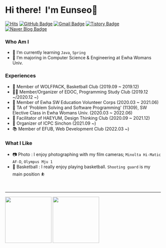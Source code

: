<h1 align="left">Hi there!&nbsp I'm Eunseo🌻 </h2>

[![Hits](https://hits.seeyoufarm.com/api/count/incr/badge.svg?url=https%3A%2F%2Fgithub.com%2Feunseo22mv&count_bg=%2379C83D&title_bg=%23555555&icon=&icon_color=%23E7E7E7&title=hits&edge_flat=false)](https://hits.seeyoufarm.com)
[![GitHub Badge](https://img.shields.io/badge/GitHub-181717?style=flat&logo=GitHub&logoColor=White)](https://github.com/eunseo22mv)
[![Gmail Badge](https://img.shields.io/badge/Gmail-D14836?style=flat&logo=Gmail&logoColor=white)](mailto:1086silver@gmail.com) 
[![Tistory Badge](https://img.shields.io/badge/Tech%20Blog-555263?style=flat&logoColor=white)](https://eunseo22mv.tistory.com/)
[![Naver Blog Badge](https://img.shields.io/badge/Daily%20Blog-1eb031?style=flat&logo=Naver&logoColor=white)](https://blog.naver.com/silver4550) 


### Who Am I


- 🌱 I’m currently learning `Java`, `Spring`
- 🥇 I’m majoring in Computer Science & Engineering at Ewha Womans Univ.


### Experiences

- 🏀 Member of WOLFPACK, Basketball Club (2019.09 ~ 2019.12)
- 👨‍💻 Member/Organizer of EDOC, Programming Study Club (2019.12 ~/2020.12 ~)
- 🥼 Member of Ewha SW Education Volunteer Corps (2020.03 ~ 2021.06) 
- 📝 TA of 'Problem Solving and Software Programming' (11309), SW Elective Class in Ewha Womans Univ. (2020.03 ~ 2022.06)
- 🎯 Facilitator of HAEYUM, Design Thinking Club (2020.09 ~ 2021.12)
- 🌳 Organizer of ICPC Sinchon (2021.09 ~)
- 📚 Member of EFUB, Web Development Club (2022.03 ~)



### What I Like

- 📷 Photo : I enjoy photographing with my film cameras; `Minolta Hi-Matic AF-D`, `Olympus Mju 1`
- 🏀 Basketball : I really enjoy playing basketball.  `Shooting guard` is my main position ⛹

<br>

<hr>
<img src="http://mazassumnida.wtf/api/generate_badge?boj=silver4550" height="150">
<img src="https://github-readme-stats.vercel.app/api?username=eunseo22mv&theme=graywhite" height="150">

